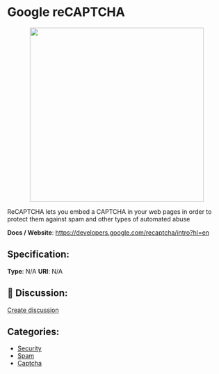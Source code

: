# Google reCAPTCHA
<p align="center">
    <img width="400" src="https://raw.githubusercontent.com/apis-list/apis-list/main/apis/google-recaptcha/logo_256x256.png" />
</p>

ReCAPTCHA lets you embed a CAPTCHA in your web pages in order to protect them against spam and other types of automated abuse

**Docs / Website**: https://developers.google.com/recaptcha/intro?hl=en

## Specification:
**Type**:  N/A 
**URI**:  N/A 

## 💬 Discussion:
[Create discussion](https://github.com/apis-list/apis-list/discussions/new)

## Categories:
- [Security](https://github.com/apis-list/apis-list#security)
- [Spam](https://github.com/apis-list/apis-list#spam)
- [Captcha](https://github.com/apis-list/apis-list#captcha)



